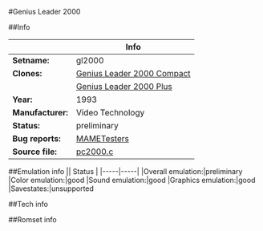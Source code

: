 #Genius Leader 2000

##Info

||Info|
|-----|-----|
|**Setname:**|gl2000
|**Clones:**|[Genius Leader 2000 Compact](gl2000c.md)
||[Genius Leader 2000 Plus](gl2000p.md)
|**Year:**|1993
|**Manufacturer:**|Video Technology
|**Status:**|preliminary
|**Bug reports:**|[MAMETesters](http://mametesters.org/view_all_set.php?type=1&temporary=y&search=pc2000.c)
|**Source file:**|[pc2000.c](https://github.com/mamedev/mame/blob/master/src/mess/drivers/pc2000.c)

##Emulation info
|| Status |
|-----|-----|
|Overall emulation:|preliminary
|Color emulation:|good
|Sound emulation:|good
|Graphics emulation:|good
|Savestates:|unsupported

##Tech info

##Romset info

<!--- START OF EDITED COMMENT DO NOT TOUCH TEXT ABOVE-->
